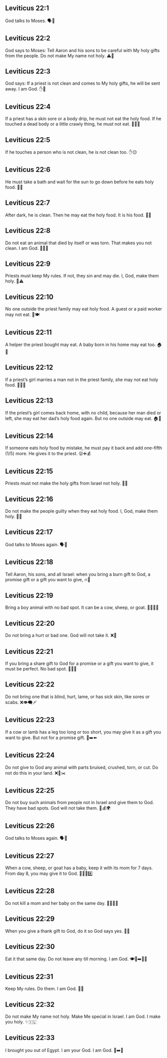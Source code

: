 ## Leviticus 22:1
God talks to Moses. 🗣️📜
## Leviticus 22:2
God says to Moses: Tell Aaron and his sons to be careful with My holy gifts from the people. Do not make My name not holy. ⚠️🙏
## Leviticus 22:3
God says: If a priest is not clean and comes to My holy gifts, he will be sent away. I am God. ✋🚫
## Leviticus 22:4
If a priest has a skin sore or a body drip, he must not eat the holy food. If he touched a dead body or a little crawly thing, he must not eat. 🚫🤒🐞
## Leviticus 22:5
If he touches a person who is not clean, he is not clean too. ✋😕
## Leviticus 22:6
He must take a bath and wait for the sun to go down before he eats holy food. 🚿🌅
## Leviticus 22:7
After dark, he is clean. Then he may eat the holy food. It is his food. 🌙🍞
## Leviticus 22:8
Do not eat an animal that died by itself or was torn. That makes you not clean. I am God. 🐄❌🦴
## Leviticus 22:9
Priests must keep My rules. If not, they sin and may die. I, God, make them holy. 📜⚠️
## Leviticus 22:10
No one outside the priest family may eat holy food. A guest or a paid worker may not eat. 🚫🍽️
## Leviticus 22:11
A helper the priest bought may eat. A baby born in his home may eat too. 🏠🍞
## Leviticus 22:12
If a priest’s girl marries a man not in the priest family, she may not eat holy food. 💍🚫🍞
## Leviticus 22:13
If the priest’s girl comes back home, with no child, because her man died or left, she may eat her dad’s holy food again. But no one outside may eat. 🏠🍞
## Leviticus 22:14
If someone eats holy food by mistake, he must pay it back and add one-fifth (1/5) more. He gives it to the priest. 😮➕💰
## Leviticus 22:15
Priests must not make the holy gifts from Israel not holy. 👐✨
## Leviticus 22:16
Do not make the people guilty when they eat holy food. I, God, make them holy. 🙏✨
## Leviticus 22:17
God talks to Moses again. 🗣️📜
## Leviticus 22:18
Tell Aaron, his sons, and all Israel: when you bring a burn gift to God, a promise gift or a gift you want to give, 🔥🎁
## Leviticus 22:19
Bring a boy animal with no bad spot. It can be a cow, sheep, or goat. 🐄🐑🐐✅
## Leviticus 22:20
Do not bring a hurt or bad one. God will not take it. ❌🐑
## Leviticus 22:21
If you bring a share gift to God for a promise or a gift you want to give, it must be perfect. No bad spot. 🤝🎁✅
## Leviticus 22:22
Do not bring one that is blind, hurt, lame, or has sick skin, like sores or scabs. ❌👁️‍🗨️🩹
## Leviticus 22:23
If a cow or lamb has a leg too long or too short, you may give it as a gift you want to give. But not for a promise gift. 🐄➡️⬅️
## Leviticus 22:24
Do not give to God any animal with parts bruised, crushed, torn, or cut. Do not do this in your land. ❌🐐✂️
## Leviticus 22:25
Do not buy such animals from people not in Israel and give them to God. They have bad spots. God will not take them. 🚫💰🌍
## Leviticus 22:26
God talks to Moses again. 🗣️📜
## Leviticus 22:27
When a cow, sheep, or goat has a baby, keep it with its mom for 7 days. From day 8, you may give it to God. 👩‍🍼🐑8️⃣
## Leviticus 22:28
Do not kill a mom and her baby on the same day. 🚫👩‍🍼❌
## Leviticus 22:29
When you give a thank gift to God, do it so God says yes. 🙏🎁
## Leviticus 22:30
Eat it that same day. Do not leave any till morning. I am God. 🍽️🌙➡️🌅🚫
## Leviticus 22:31
Keep My rules. Do them. I am God. 📜✅
## Leviticus 22:32
Do not make My name not holy. Make Me special in Israel. I am God. I make you holy. ✨🇮🇱
## Leviticus 22:33
I brought you out of Egypt. I am your God. I am God. 🧱➡️🌾
